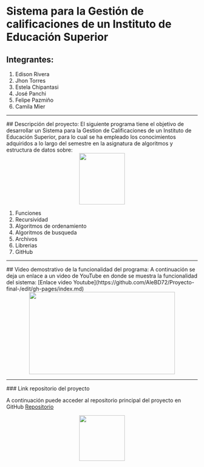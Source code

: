 
# Sistema para la Gestión de calificaciones de un Instituto de Educación Superior

## Integrantes:
1. Edison Rivera
2. Jhon Torres
3. Estela Chipantasi
4. José Panchi
5. Felipe Pazmiño
6. Camila Mier

<hr>
## Descripción del proyecto:
El siguiente programa  tiene el objetivo de desarrollar un Sistema para la Gestion de Calificaciones de un Instituto de Educación Superior, para lo cual se ha empleado los conocimientos adquiridos a lo largo del semestre en la asignatura de algoritmos y estructura de datos sobre:

<div align="center">
<img src="https://upload.wikimedia.org/wikipedia/commons/thumb/1/18/ISO_C%2B%2B_Logo.svg/1200px-ISO_C%2B%2B_Logo.svg.png" width="120" height="135">
</div>

1. Funciones
2. Recursividad
3. Algoritmos de ordenamiento
4. Algoritmos de busqueda
5. Archivos
6. Librerias
7. GitHub

<hr>
## Video demostrativo de la funcionalidad del programa:
A continuación se deja un enlace a un video de YouTube en donde se muestra la funcionalidad del sistema:
[Enlace video Youtube](https://github.com/AleBD72/Proyecto-final-/edit/gh-pages/index.md) 

<div align="center">
<img src="https://1000marcas.net/wp-content/uploads/2020/02/YouTube-logo.png" width="384" height="216">
</div>

<hr>
### Link repositorio del proyecto

A continuación puede acceder al repositorio principal del proyecto en GitHub [Repositorio](https://docs.github.com/categories/github-pages-basics/) 

<div align="center">
<img src="https://cdn-icons-png.flaticon.com/512/25/25231.png" width="120" height="120">
</div>
